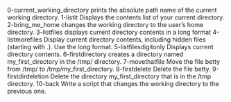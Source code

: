 0-current_working_directory prints the absolute path name of the current working directory.
1-listit Displays the contents list of your current directory.
2-bring_me_home changes the working directory to the user’s home directory.
3-listfiles displays current directory contents in a long format
4-listmorefiles Display current directory contents, including hidden files (starting with .). Use the long format.
5-listfilesdigitonly Displays current directory contents.
6-firstdirectory creates a directory named my_first_directory in the /tmp/ directory.
7-movethatfile Move the file betty from /tmp/ to /tmp/my_first_directory.
8-firstdelete Delete the file betty.
9-firstdirdeletion Delete the directory my_first_directory that is in the /tmp directory.
10-back Write a script that changes the working directory to the previous one.

